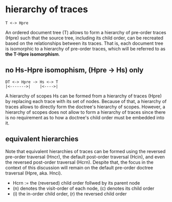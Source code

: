 
# hierarchy of traces

```
T <-> Hpre
```

An ordered document tree (T) allows to form a hierarchy of pre-order traces
(Hpre) such that the source tree, including its child order, can be recreated
based on the relationships between its traces. That is, each document tree is
isomorphic to a hierarchy of pre-order traces, which will be referred to as
**the T-Hpre isomorphism**.

## no Hs-Hpre isomophism, (Hpre -> Hs) only

```
DT <-> Hpre -> Hs <-> T
|<------->|    |<---->|
```

A hierarchy of scopes Hs can be formed from a hierarchy of traces (Hpre) by
replacing each trace with its set of nodes. Because of that, a hierarchy of
traces allows to directly form the doctree's hierarchy of scopes. However,
a hierarchy of scopes does not allow to form a hierarchy of traces since
there is no requirement as to how a doctree's child order must be embedded
into it.

## equivalent hierarchies

Note that equivalent hierarchies of traces can be formed using the reversed
pre-order traversal (Hncr), the default post-order traversal (Hcin), and
even the reversed post-order traversal (Hcrn). Despite that, the focus in
the context of this discussion will remain on the default pre-order doctree
traversal (Hpre, aka. Hnci).

* Hcrn := the (reversed) child order follwed by its parent node
* (n) denotes the visit-order of each node, (c) denotes its child order
* (i) the in-order child order, (r) the reversed child order
